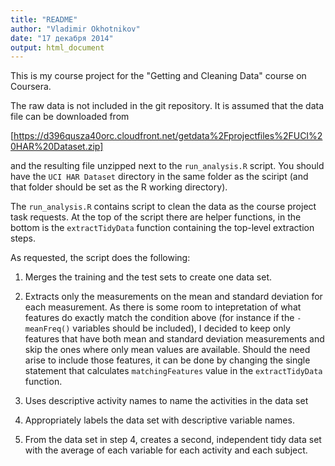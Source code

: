 ```yaml
---
title: "README"
author: "Vladimir Okhotnikov"
date: "17 декабря 2014"
output: html_document
---
```


This is my course project for the "Getting and Cleaning Data" course on Coursera.

The raw data is not included in the git repository. It is assumed that the data
file can be downloaded from 

[https://d396qusza40orc.cloudfront.net/getdata%2Fprojectfiles%2FUCI%20HAR%20Dataset.zip]

and the resulting file unzipped next to the `run_analysis.R` script. You should 
have the `UCI HAR Dataset` directory in the same folder as the sciript (and 
that folder should be set as the R working directory).

The `run_analysis.R` contains script to clean the data as the course project task
requests. At the top of the script there are helper functions, in the bottom is 
the `extractTidyData` function containing the top-level extraction steps.

As requested, the script does the following:

1.  Merges the training and the test sets to create one data set.

1.  Extracts only the measurements on the mean and standard deviation for each 
    measurement. As there is some room to intepretation of what features do
    exactly match the condition above (for instance if the `-meanFreq()` 
    variables should be included), I decided to keep only features that have 
    both mean and standard deviation measurements and skip the ones where only 
    mean values are available. Should the need arise to include those features,
    it can be done by changing the single statement that calculates
    `matchingFeatures` value in the `extractTidyData` function.
    
1. Uses descriptive activity names to name the activities in the data set

1. Appropriately labels the data set with descriptive variable names. 
1. From the data set in step 4, creates a second, independent tidy data set with the average of each variable for each activity and each subject.


